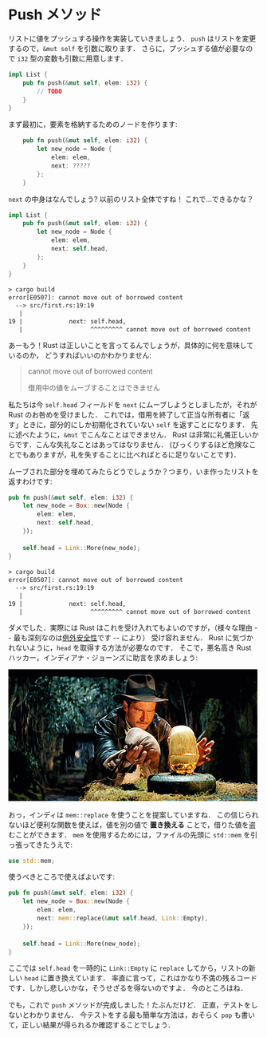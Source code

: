 <!-- # Push -->
# Push メソッド

<!-- So let's write pushing a value onto a list. `push` *mutates* the list,
so we'll want to take `&mut self`. We also need to take an i32 to push: -->

リストに値をプッシュする操作を実装していきましょう．
`push` はリストを変更するので，`&mut self` を引数に取ります．
さらに，プッシュする値が必要なので `i32` 型の変数も引数に用意します．

```rust ,ignore
impl List {
    pub fn push(&mut self, elem: i32) {
        // TODO
    }
}
```

<!-- First things first, we need to make a node to store our element in: -->

まず最初に，要素を格納するためのノードを作ります:

```rust ,ignore
    pub fn push(&mut self, elem: i32) {
        let new_node = Node {
            elem: elem,
            next: ?????
        };
    }
```

<!-- What goes `next`? Well, the entire old list! Can we... just do that? -->

`next` の中身はなんでしょう? 以前のリスト全体ですね！
これで…できるかな？

```rust ,ignore
impl List {
    pub fn push(&mut self, elem: i32) {
        let new_node = Node {
            elem: elem,
            next: self.head,
        };
    }
}
```

```text
> cargo build
error[E0507]: cannot move out of borrowed content
  --> src/first.rs:19:19
   |
19 |             next: self.head,
   |                   ^^^^^^^^^ cannot move out of borrowed content
```

<!-- Nooooope. Rust is telling us the right thing, but it's certainly not obvious
what exactly it means, or what to do about it: -->

あーもう！Rust は正しいことを言ってるんでしょうが，具体的に何を意味しているのか，
どうすればいいのかわかりません:

> cannot move out of borrowed content
> 
> 借用中の値をムーブすることはできません

<!-- We're trying to move the `self.head` field out to `next`, but Rust doesn't want
us doing that. This would leave `self` only partially initialized when we end
the borrow and "give it back" to its rightful owner. As we said before, that's
the *one* thing you can't do with an `&mut`: It would be super rude,
and Rust is very polite (it would also be incredibly dangerous, but surely
*that* isn't why it cares). -->

私たちは今 `self.head` フィールドを `next` にムーブしようとしましたが，それが Rust のお咎めを受けました．
これでは，借用を終了して正当な所有者に「返す」ときに，部分的にしか初期化されていない `self` を返すことになります．
先に述べたように，`&mut` でこんなことはできません．
Rust は非常に礼儀正しいからです．こんな失礼なことはあってはなりません．
(びっくりするほど危険なことでもありますが，礼を失することに比べればとるに足りないことです)．

<!-- What if we put something back? Namely, the node that we're creating: -->

ムーブされた部分を埋めてみたらどうでしょうか？つまり，いま作ったリストを返すわけです:


```rust ,ignore
pub fn push(&mut self, elem: i32) {
    let new_node = Box::new(Node {
        elem: elem,
        next: self.head,
    });

    self.head = Link::More(new_node);
}
```

```text
> cargo build
error[E0507]: cannot move out of borrowed content
  --> src/first.rs:19:19
   |
19 |             next: self.head,
   |                   ^^^^^^^^^ cannot move out of borrowed content
```

<!-- No dice. In principle, this is something Rust could actually accept, but it
won't (for various reasons -- the most serious being [exception safety][]). We need
some way to get the head without Rust noticing that it's gone. For advice, we
turn to infamous Rust Hacker Indiana Jones: -->

ダメでした．実際には Rust はこれを受け入れてもよいのですが，（様々な理由 -- 最も深刻なのは[例外安全性][]です -- により）
受け容れません．
Rust に気づかれないように，`head` を取得する方法が必要なのです．
そこで，悪名高き Rust ハッカー，インディアナ・ジョーンズに助言を求めましょう:

![Indy Prepares to mem::replace](img/indy.gif)

<!-- Ah yes, Indy suggests the `mem::replace` maneuver. This incredibly useful
function lets us steal a value out of a borrow by *replacing* it with another
value. Let's just pull in `std::mem` at the top of the file, so that `mem` is in
local scope: -->

おっ，インディは `mem::replace` を使うことを提案していますね．
この信じられないほど便利な関数を使えば，値を別の値で **置き換える** ことで，借りた値を盗むことができます．
`mem` を使用するためには，ファイルの先頭に `std::mem` を引っ張ってきたうえで:

```rust ,ignore
use std::mem;
```

<!-- and use it appropriately: -->
使うべきところで使えばよいです:

```rust ,ignore
pub fn push(&mut self, elem: i32) {
    let new_node = Box::new(Node {
        elem: elem,
        next: mem::replace(&mut self.head, Link::Empty),
    });

    self.head = Link::More(new_node);
}
```

<!-- Here we `replace` self.head temporarily with Link::Empty before replacing it
with the new head of the list. I'm not gonna lie: this is a pretty unfortunate
thing to have to do. Sadly, we must (for now). -->

ここでは `self.head` を一時的に `Link::Empty` に `replace` してから，リストの新しい `head` に置き換えています．
率直に言って，これはかなり不満の残るコードです．しかし悲しいかな，そうせざるを得ないのですよ．
今のところはね．

<!-- But hey, that's `push` all done! Probably. We should probably test it, honestly.
Right now the easiest way to do that is probably to write `pop`, and make sure
that it produces the right results. -->

でも，これで `push` メソッドが完成しました！たぶんだけど．
正直，テストをしないとわかりません．
今テストをする最も簡単な方法は，おそらく `pop` も書いて，正しい結果が得られるか確認することでしょう．

[例外安全性]: https://doc.rust-lang.org/nightly/nomicon/exception-safety.html
